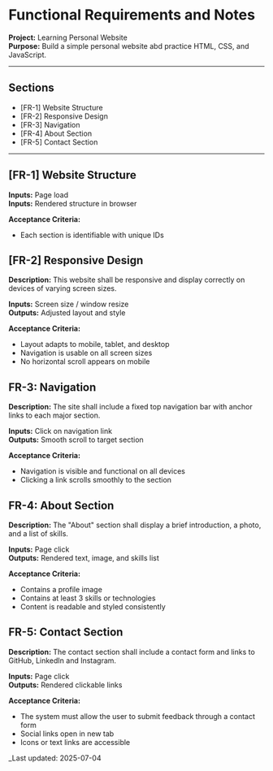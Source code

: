 # Functional Requirements and Notes

**Project:** Learning Personal Website  
**Purpose:** Build a simple personal website abd practice HTML, CSS, and JavaScript.

---

## Sections

- [FR-1] Website Structure
- [FR-2] Responsive Design
- [FR-3] Navigation
- [FR-4] About Section
- [FR-5] Contact Section

---

## [FR-1] Website Structure

**Inputs:** Page load  
**Inputs:** Rendered structure in browser

**Acceptance Criteria:**

- Each section is identifiable with unique IDs

## [FR-2] Responsive Design

**Description:** This website shall be responsive and display correctly on devices of varying screen sizes.

**Inputs:** Screen size / window resize  
**Outputs:** Adjusted layout and style

**Acceptance Criteria:**

- Layout adapts to mobile, tablet, and desktop
- Navigation is usable on all screen sizes
- No horizontal scroll appears on mobile

## FR-3: Navigation

**Description:** The site shall include a fixed top navigation bar with anchor links to each major section.

**Inputs:** Click on navigation link  
**Outputs:** Smooth scroll to target section

**Acceptance Criteria:**

- Navigation is visible and functional on all devices
- Clicking a link scrolls smoothly to the section

## FR-4: About Section

**Description:** The "About" section shall display a brief introduction, a photo, and a list of skills.

**Inputs:** Page click  
**Outputs:** Rendered text, image, and skills list

**Acceptance Criteria:**

- Contains a profile image
- Contains at least 3 skills or technologies
- Content is readable and styled consistently

## FR-5: Contact Section

**Description:** The contact section shall include a contact form and links to GitHub, LinkedIn and Instagram.

**Inputs:** Page click  
**Outputs:** Rendered clickable links

**Acceptance Criteria:**

- The system must allow the user to submit feedback through a contact form
- Social links open in new tab
- Icons or text links are accessible

\_Last updated: 2025-07-04
